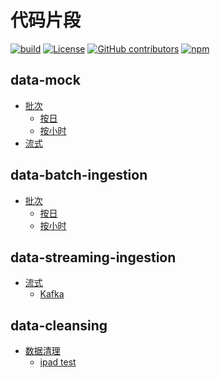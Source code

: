 # 代码片段


[![build](https://github.com/Anduin2017/HowToCook/actions/workflows/build.yml/badge.svg)](https://github.com/Anduin2017/HowToCook/actions/workflows/build.yml)
[![License](https://img.shields.io/github/license/Anduin2017/HowToCook)](./LICENSE)
[![GitHub contributors](https://img.shields.io/github/contributors/Anduin2017/HowToCook)](https://github.com/Anduin2017/HowToCook/graphs/contributors)
[![npm](https://img.shields.io/npm/v/how-to-cook)](https://www.npmjs.com/package/how-to-cook)


## data-mock
- [批次](maven/java8/algorithm)
  - [按日](maven/java8/algorithm/BinSearch.java)
  - [按小时](maven/java8/algorithm/BubbleSort.java)
- [流式](maven/scala2/basic)


## data-batch-ingestion

- [批次](maven/java8/algorithm)
    - [按日](maven/java8/algorithm/BinSearch.java)
    - [按小时](maven/java8/algorithm/BubbleSort.java)


## data-streaming-ingestion

- [流式](maven/scala2/basic)
    - [Kafka](maven/scala2/basic/ArrayTest.scala)


## data-cleansing

- [数据清理](./python/demo)
    - [ipad test](./python/demo/py)
